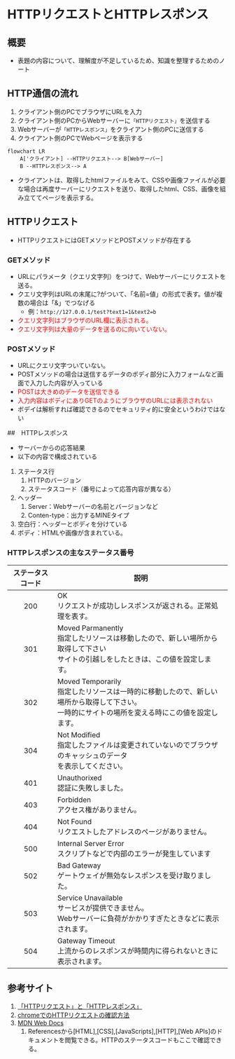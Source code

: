 # HTTPリクエストとHTTPレスポンス
## 概要
- 表題の内容について、理解度が不足しているため、知識を整理するためのノート

## HTTP通信の流れ
1. クライアント側のPCでブラウザにURLを入力
2. クライアント側のPCからWebサーバーに`「HTTPリクエスト」`を送信する
3. Webサーバーが`「HTTPレスポンス」`をクライアント側のPCに送信する
4. クライアント側のPCでWebページを表示する
```mermaid
flowchart LR
    A['クライアント] --HTTPリクエスト--> B[Webサーバー]
    B --HTTPレスポンス--> A
```
- クライアントは、取得したhtmlファイルをみて、CSSや画像ファイルが必要な場合は再度サーバーにリクエストを送り、取得したhtml、CSS、画像を組み立ててページを表示する。

## HTTPリクエスト
- HTTPリクエストにはGETメソッドとPOSTメソッドが存在する
### GETメソッド
- URLにパラメータ（クエリ文字列）をつけて、Webサーバーにリクエストを送る。
- クエリ文字列はURLの末尾に?がついて、「名前=値」の形式で表す。値が複数の場合は「&」でつなげる
  - 例：`http://127.0.0.1/test?text1=1&text2=b`
- <span style="color: red; ">クエリ文字列はブラウザのURL欄に表示される。</span>
- <span style="color: red; ">クエリ文字列は大量のデータを送るのに向いていない。</span>
### POSTメソッド
- URLにクエリ文字ついていない。
- POSTメソッドの場合は送信するデータのボディ部分に入力フォームなど画面で入力した内容が入っている
- <span style="color: red; ">POSTは大きめのデータを送信できる</span>
- <span style="color: red; ">入力内容はボディにありGETのようにブラウザのURLには表示されない</span>
- ボデイは解析すれば確認できるのでセキュリティ的に安全というわけではない

##　HTTPレスポンス
- サーバーからの応答結果
- 以下の内容で構成されている
1. ステータス行  
   1. HTTPのバージョン
   2. ステータスコード（番号によって応答内容が異なる）
2. ヘッダー
   1. Server：Webサーバーの名前とバージョンなど
   2. Conten-type：出力するMINEタイプ
3. 空白行：ヘッダーとボディを分けている
4. ボディ：HTMLや画像が含まれている。
### HTTPレスポンスの主なステータス番号
|ステータスコード|説明|
|:---:|---|
|200|OK<br>リクエストが成功しレスポンスが返される。正常処理を表す。|
|301|Moved Parmanently<br>指定したリソースは移動したので、新しい場所から取得して下さい<br>サイトの引越しをしたときは、この値を設定します。|
|302|Moved Temporarily<br>指定したリソースは一時的に移動したので、新しい場所から取得して下さい。<br>一時的にサイトの場所を変える時にこの値を設定します。|
|304|Not Modified<br>指定したファイルは変更されていないのでブラウザのキャッシュのデータ<br>を表示してください。|
|401|Unauthorixed<br>認証に失敗しました。|
|403|Forbidden<br>アクセス権がありません。|
|404|Not Found<br>リクエストしたアドレスのページがありません。|
|500|Internal Server Error<br>スクリプトなどで内部のエラーが発生しています|
|502|Bad Gateway<br>ゲートウェイが無効なレスポンスを受け取りました。|
|503|Service Unavailable<br>サービスが提供できません。<br>Webサーバーに負荷がかかりすぎたときなどに表示されます。|
|504|Gateway Timeout<br>上流からのレスポンスが時間内に得られないときに表示されます。|

## 参考サイト
1. [「HTTPリクエスト」と「HTTPレスポンス」](https://itsakura.com/network-http-get-post)
2. [chromeでのHTTPリクエストの確認方法](https://with.sunabaco.com/759)
3. [MDN Web Docs](https://developer.mozilla.org/ja/)
   1. Referencesから[HTML],[CSS],[JavaScripts],[HTTP],[Web APIs]のドキュメントを閲覧できる。HTTPのステータスコードもここで確認できる。